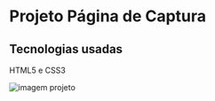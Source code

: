 # Projeto Página de Captura
## Tecnologias usadas
HTML5 e CSS3

![imagem projeto](https://github.com/rafaapcode/pagina-de-captura/blob/main/Projeto%20P%C3%A1gina%20de%20Captura.png)
